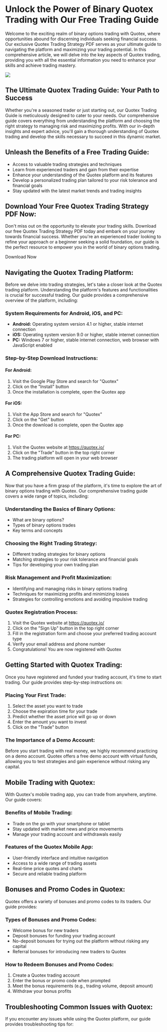 # Unlock the Power of Binary Quotex Trading with Our Free Trading Guide

Welcome to the exciting realm of binary options trading with Quotex,
where opportunities abound for discerning individuals seeking financial
success. Our exclusive Quotex Trading Strategy PDF serves as your
ultimate guide to navigating the platform and maximizing your trading
potential. In this comprehensive article, we will delve into the key
aspects of Quotex trading, providing you with all the essential
information you need to enhance your skills and achieve trading mastery.

[![](https://static.quotex.io/files/4_en/300_250.jpg)](https://traff.sbs/brokerqxlid)

## The Ultimate Quotex Trading Guide: Your Path to Success

Whether you\'re a seasoned trader or just starting out, our Quotex
Trading Guide is meticulously designed to cater to your needs. Our
comprehensive guide covers everything from understanding the platform
and choosing the right strategy to managing risk and maximizing profits.
With our in-depth insights and expert advice, you\'ll gain a thorough
understanding of Quotex trading and develop the skills necessary to
succeed in this dynamic market.

## Unleash the Benefits of a Free Trading Guide:

-   Access to valuable trading strategies and techniques
-   Learn from experienced traders and gain from their expertise
-   Enhance your understanding of the Quotex platform and its features
-   Develop a personalized trading plan tailored to your risk tolerance
    and financial goals
-   Stay updated with the latest market trends and trading insights

## Download Your Free Quotex Trading Strategy PDF Now:

Don\'t miss out on the opportunity to elevate your trading skills.
Download our free Quotex Trading Strategy PDF today and embark on your
journey towards financial success. Whether you\'re an experienced trader
looking to refine your approach or a beginner seeking a solid
foundation, our guide is the perfect resource to empower you in the
world of binary options trading.




Download Now




## Navigating the Quotex Trading Platform:

Before we delve into trading strategies, let\'s take a closer look at
the Quotex trading platform. Understanding the platform\'s features and
functionalities is crucial for successful trading. Our guide provides a
comprehensive overview of the platform, including:

### System Requirements for Android, iOS, and PC:

-   **Android:** Operating system version 4.1 or higher, stable internet
    connection
-   **iOS:** Operating system version 9.0 or higher, stable internet
    connection
-   **PC:** Windows 7 or higher, stable internet connection, web browser
    with JavaScript enabled

### Step-by-Step Download Instructions:

#### For Android:

1.  Visit the Google Play Store and search for "Quotex"
2.  Click on the "Install" button
3.  Once the installation is complete, open the Quotex app

#### For iOS:

1.  Visit the App Store and search for "Quotex"
2.  Click on the "Get" button
3.  Once the download is complete, open the Quotex app

#### For PC:

1.  Visit the Quotex website at https://quotex.io/
2.  Click on the "Trade" button in the top right corner
3.  The trading platform will open in your web browser

## A Comprehensive Quotex Trading Guide:

Now that you have a firm grasp of the platform, it\'s time to explore
the art of binary options trading with Quotex. Our comprehensive trading
guide covers a wide range of topics, including:

### Understanding the Basics of Binary Options:

-   What are binary options?
-   Types of binary options trades
-   Key terms and concepts

### Choosing the Right Trading Strategy:

-   Different trading strategies for binary options
-   Matching strategies to your risk tolerance and financial goals
-   Tips for developing your own trading plan

### Risk Management and Profit Maximization:

-   Identifying and managing risks in binary options trading
-   Techniques for maximizing profits and minimizing losses
-   Strategies for controlling emotions and avoiding impulsive trading

### Quotex Registration Process:

1.  Visit the Quotex website at https://quotex.io/
2.  Click on the "Sign Up" button in the top right corner
3.  Fill in the registration form and choose your preferred trading
    account type
4.  Verify your email address and phone number
5.  Congratulations! You are now registered with Quotex

## Getting Started with Quotex Trading:

Once you have registered and funded your trading account, it\'s time to
start trading. Our guide provides step-by-step instructions on:

### Placing Your First Trade:

1.  Select the asset you want to trade
2.  Choose the expiration time for your trade
3.  Predict whether the asset price will go up or down
4.  Enter the amount you want to invest
5.  Click on the "Trade" button

### The Importance of a Demo Account:

Before you start trading with real money, we highly recommend practicing
on a demo account. Quotex offers a free demo account with virtual funds,
allowing you to test strategies and gain experience without risking any
capital.

## Mobile Trading with Quotex:

With Quotex\'s mobile trading app, you can trade from anywhere, anytime.
Our guide covers:

### Benefits of Mobile Trading:

-   Trade on the go with your smartphone or tablet
-   Stay updated with market news and price movements
-   Manage your trading account and withdrawals easily

### Features of the Quotex Mobile App:

-   User-friendly interface and intuitive navigation
-   Access to a wide range of trading assets
-   Real-time price quotes and charts
-   Secure and reliable trading platform

## Bonuses and Promo Codes in Quotex:

Quotex offers a variety of bonuses and promo codes to its traders. Our
guide provides:

### Types of Bonuses and Promo Codes:

-   Welcome bonus for new traders
-   Deposit bonuses for funding your trading account
-   No-deposit bonuses for trying out the platform without risking any
    capital
-   Referral bonuses for introducing new traders to Quotex

### How to Redeem Bonuses and Promo Codes:

1.  Create a Quotex trading account
2.  Enter the bonus or promo code when prompted
3.  Meet the bonus requirements (e.g., trading volume, deposit amount)
4.  Withdraw your bonus profits

## Troubleshooting Common Issues with Quotex:

If you encounter any issues while using the Quotex platform, our guide
provides troubleshooting tips for:

